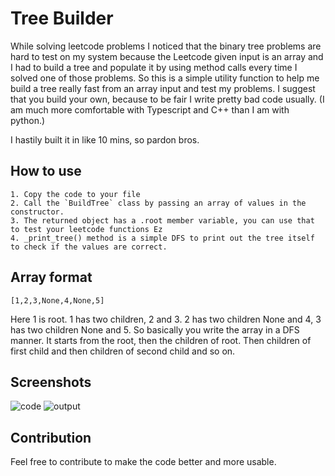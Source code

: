 # Tree Builder
While solving leetcode problems I noticed that the binary tree problems are hard to test on my system because the Leetcode given input is an array and I had to build a tree and populate it by using method calls every time I solved one of those problems. So this is a simple utility function to help me build a tree really fast from an array input and test my problems. I suggest that you build your own, because to be fair I write pretty bad code usually. (I am much more comfortable with Typescript and C++ than I am with python.)

I hastily built it in like 10 mins, so pardon bros.

## How to use

```
1. Copy the code to your file
2. Call the `BuildTree` class by passing an array of values in the constructor.
3. The returned object has a .root member variable, you can use that to test your leetcode functions Ez
4. _print_tree() method is a simple DFS to print out the tree itself to check if the values are correct.
```

## Array format
```
[1,2,3,None,4,None,5]
```
Here 1 is root. 1 has two children, 2 and 3. 2 has two children None and 4, 3 has two children None and 5.
So basically you write the array in a DFS manner. It starts from the root, then the children of root. Then children of first child and then children of second child and so on.

## Screenshots
![code](https://github.com/anirbanpranto/tree-builder/resource/code.png)
![output](https://github.com/anirbanpranto/tree-builder/resource/output.png)

## Contribution
Feel free to contribute to make the code better and more usable.

